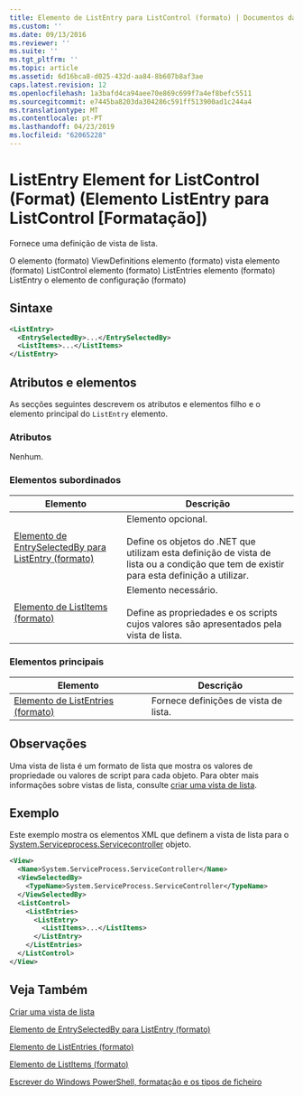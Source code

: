 ```yaml
---
title: Elemento de ListEntry para ListControl (formato) | Documentos da Microsoft
ms.custom: ''
ms.date: 09/13/2016
ms.reviewer: ''
ms.suite: ''
ms.tgt_pltfrm: ''
ms.topic: article
ms.assetid: 6d16bca8-d025-432d-aa84-8b607b8af3ae
caps.latest.revision: 12
ms.openlocfilehash: 1a3bafd4ca94aee70e869c699f7a4ef8befc5511
ms.sourcegitcommit: e7445ba8203da304286c591ff513900ad1c244a4
ms.translationtype: MT
ms.contentlocale: pt-PT
ms.lasthandoff: 04/23/2019
ms.locfileid: "62065228"
---
```

# <a name="listentry-element-for-listcontrol-format"></a>ListEntry Element for ListControl (Format) (Elemento ListEntry para ListControl [Formatação])

Fornece uma definição de vista de lista.

O elemento (formato) ViewDefinitions elemento (formato) vista elemento (formato) ListControl elemento (formato) ListEntries elemento (formato) ListEntry o elemento de configuração (formato)

## <a name="syntax"></a>Sintaxe

```xml
<ListEntry>
  <EntrySelectedBy>...</EntrySelectedBy>
  <ListItems>...</ListItems>
</ListEntry>
```

## <a name="attributes-and-elements"></a>Atributos e elementos

As secções seguintes descrevem os atributos e elementos filho e o elemento principal do `ListEntry` elemento.

### <a name="attributes"></a>Atributos

Nenhum.

### <a name="child-elements"></a>Elementos subordinados

|Elemento|Descrição|
|-------------|-----------------|
|[Elemento de EntrySelectedBy para ListEntry (formato)](./entryselectedby-element-for-listentry-for-listcontrol-format.md)|Elemento opcional.<br /><br /> Define os objetos do .NET que utilizam esta definição de vista de lista ou a condição que tem de existir para esta definição a utilizar.|
|[Elemento de ListItems (formato)](./listitems-element-for-listentry-for-listcontrol-format.md)|Elemento necessário.<br /><br /> Define as propriedades e os scripts cujos valores são apresentados pela vista de lista.|

### <a name="parent-elements"></a>Elementos principais

|Elemento|Descrição|
|-------------|-----------------|
|[Elemento de ListEntries (formato)](./listentries-element-for-listcontrol-format.md)|Fornece definições de vista de lista.|

## <a name="remarks"></a>Observações

Uma vista de lista é um formato de lista que mostra os valores de propriedade ou valores de script para cada objeto. Para obter mais informações sobre vistas de lista, consulte [criar uma vista de lista](./creating-a-list-view.md).

## <a name="example"></a>Exemplo

Este exemplo mostra os elementos XML que definem a vista de lista para o [System.Serviceprocess.Servicecontroller](/dotnet/api/System.ServiceProcess.ServiceController) objeto.

```xml
<View>
  <Name>System.ServiceProcess.ServiceController</Name>
  <ViewSelectedBy>
    <TypeName>System.ServiceProcess.ServiceController</TypeName>
  </ViewSelectedBy>
  <ListControl>
    <ListEntries>
      <ListEntry>
        <ListItems>...</ListItems>
      </ListEntry>
    </ListEntries>
  </ListControl>
</View>
```

## <a name="see-also"></a>Veja Também

[Criar uma vista de lista](./creating-a-list-view.md)

[Elemento de EntrySelectedBy para ListEntry (formato)](./entryselectedby-element-for-listentry-for-listcontrol-format.md)

[Elemento de ListEntries (formato)](./listentries-element-for-listcontrol-format.md)

[Elemento de ListItems (formato)](./listitems-element-for-listentry-for-listcontrol-format.md)

[Escrever do Windows PowerShell, formatação e os tipos de ficheiro](./writing-a-powershell-formatting-file.md)
